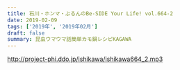 ```yaml
---
title: 石川・ホンマ・ぶるんのBe-SIDE Your Life! vol.664-2
date: 2019-02-09
tags: ['2019年', '2019年02月']
draft: false
summary: 昆虫ウマウマ話簡単カモ鍋レシピKAGAWA
---
```


http://project-phi.ddo.jp/ishikawa/ishikawa664_2.mp3

